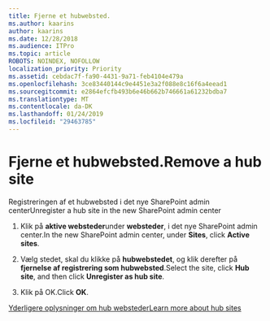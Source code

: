 ```yaml
---
title: Fjerne et hubwebsted.
ms.author: kaarins
author: kaarins
ms.date: 12/28/2018
ms.audience: ITPro
ms.topic: article
ROBOTS: NOINDEX, NOFOLLOW
localization_priority: Priority
ms.assetid: cebdac7f-fa90-4431-9a71-feb4104e479a
ms.openlocfilehash: 3ce83440144c9e4451e3a2f088e8c16f6a4eead1
ms.sourcegitcommit: e2864efcfb493b6e46b662b746661a61232bdba7
ms.translationtype: MT
ms.contentlocale: da-DK
ms.lasthandoff: 01/24/2019
ms.locfileid: "29463785"
---
```

# <a name="remove-a-hub-site"></a><span data-ttu-id="f6579-102">Fjerne et hubwebsted.</span><span class="sxs-lookup"><span data-stu-id="f6579-102">Remove a hub site</span></span>

<span data-ttu-id="f6579-103">Registreringen af et hubwebsted i det nye SharePoint admin center</span><span class="sxs-lookup"><span data-stu-id="f6579-103">Unregister a hub site in the new SharePoint admin center</span></span>
  
1. <span data-ttu-id="f6579-104">Klik på **aktive websteder**under **websteder**, i det nye SharePoint admin center.</span><span class="sxs-lookup"><span data-stu-id="f6579-104">In the new SharePoint admin center, under **Sites**, click **Active sites**.</span></span> 
    
2. <span data-ttu-id="f6579-105">Vælg stedet, skal du klikke på **hubwebstedet**, og klik derefter på **fjernelse af registrering som hubwebsted**.</span><span class="sxs-lookup"><span data-stu-id="f6579-105">Select the site, click **Hub site**, and then click **Unregister as hub site**.</span></span> 
    
3. <span data-ttu-id="f6579-106">Klik på OK.</span><span class="sxs-lookup"><span data-stu-id="f6579-106">Click **OK**.</span></span> 
    
[<span data-ttu-id="f6579-107">Yderligere oplysninger om hub websteder</span><span class="sxs-lookup"><span data-stu-id="f6579-107">Learn more about hub sites</span></span>](https://support.office.com/en-us/article/what-is-a-sharepoint-hub-site-fe26ae84-14b7-45b6-a6d1-948b3966427f?ui=en-US&amp;rs=en-US&amp;ad=US)
  


